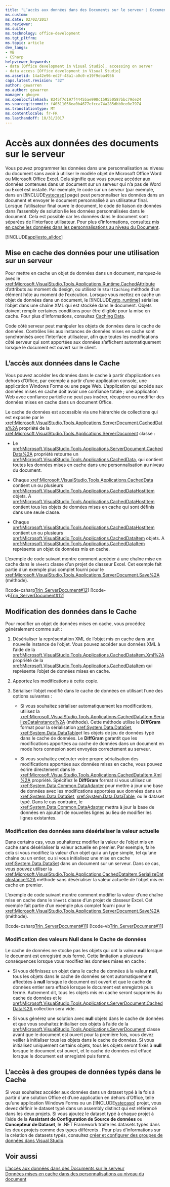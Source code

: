 ```yaml
---
title: "L’accès aux données dans des Documents sur le serveur | Documents Microsoft"
ms.custom: 
ms.date: 02/02/2017
ms.reviewer: 
ms.suite: 
ms.technology: office-development
ms.tgt_pltfrm: 
ms.topic: article
dev_langs:
- VB
- CSharp
helpviewer_keywords:
- data [Office development in Visual Studio], accessing on server
- data access [Office development in Visual Studio]
ms.assetid: 14a42e96-ed2f-48a1-a0c0-e19f9eba4956
caps.latest.revision: "32"
author: gewarren
ms.author: gewarren
manager: ghogen
ms.openlocfilehash: 8345f7d197f44455ae990c159550587bbc79de24
ms.sourcegitcommit: f40311056ea0b4677efcca74a285dbb0ce0e7974
ms.translationtype: MT
ms.contentlocale: fr-FR
ms.lasthandoff: 10/31/2017
---
```

# <a name="accessing-data-in-documents-on-the-server"></a>Accès aux données des documents sur le serveur
  Vous pouvez programmer les données dans une personnalisation au niveau du document sans avoir à utiliser le modèle objet de Microsoft Office Word ou Microsoft Office Excel. Cela signifie que vous pouvez accéder aux données contenues dans un document sur un serveur qui n’a pas de Word ou Excel est installé. Par exemple, le code sur un serveur (par exemple, dans un [!INCLUDE[vstecasp](../sharepoint/includes/vstecasp-md.md)] page) peut personnaliser les données dans un document et envoyer le document personnalisé à un utilisateur final. Lorsque l’utilisateur final ouvre le document, le code de liaison de données dans l’assembly de solution lie les données personnalisées dans le document. Cela est possible car les données dans le document sont séparées de l’interface utilisateur. Pour plus d’informations, consultez [mis en cache les données dans les personnalisations au niveau du Document](../vsto/cached-data-in-document-level-customizations.md).  
  
 [!INCLUDE[appliesto_alldoc](../vsto/includes/appliesto-alldoc-md.md)]  
  
## <a name="caching-data-for-use-on-a-server"></a>Mise en cache des données pour une utilisation sur un serveur  
 Pour mettre en cache un objet de données dans un document, marquez-le avec le <xref:Microsoft.VisualStudio.Tools.Applications.Runtime.CachedAttribute> d’attributs au moment du design, ou utilisez le `StartCaching` méthode d’un élément hôte au moment de l’exécution. Lorsque vous mettez en cache un objet de données dans un document, le [!INCLUDE[vsto_runtime](../vsto/includes/vsto-runtime-md.md)] sérialise l’objet dans une chaîne XML qui est stockée dans le document. Objets doivent remplir certaines conditions pour être éligible pour la mise en cache. Pour plus d'informations, consultez [Caching Data](../vsto/caching-data.md).  
  
 Code côté serveur peut manipuler les objets de données dans le cache de données. Contrôles liés aux instances de données mises en cache sont synchronisés avec l’interface utilisateur, afin que toutes les modifications côté serveur qui sont apportées aux données s’affichent automatiquement lorsque le document est ouvert sur le client.  
  
## <a name="accessing-data-in-the-cache"></a>L’accès aux données dans le Cache  
 Vous pouvez accéder les données dans le cache à partir d’applications en dehors d’Office, par exemple à partir d’une application console, une application Windows Forms ou une page Web. L’application qui accède aux données mises en cache doit avoir une confiance totale ; une application Web avec confiance partielle ne peut pas insérer, récupérer ou modifier des données mises en cache dans un document Office.  
  
 Le cache de données est accessible via une hiérarchie de collections qui est exposée par le <xref:Microsoft.VisualStudio.Tools.Applications.ServerDocument.CachedData%2A> propriété de la <xref:Microsoft.VisualStudio.Tools.Applications.ServerDocument> classe :  
  
-   Le <xref:Microsoft.VisualStudio.Tools.Applications.ServerDocument.CachedData%2A> propriété retourne un <xref:Microsoft.VisualStudio.Tools.Applications.CachedData>, qui contient toutes les données mises en cache dans une personnalisation au niveau du document.  
  
-   Chaque <xref:Microsoft.VisualStudio.Tools.Applications.CachedData> contient un ou plusieurs <xref:Microsoft.VisualStudio.Tools.Applications.CachedDataHostItem> objets. A <xref:Microsoft.VisualStudio.Tools.Applications.CachedDataHostItem> contient tous les objets de données mises en cache qui sont définis dans une seule classe.  
  
-   Chaque <xref:Microsoft.VisualStudio.Tools.Applications.CachedDataHostItem> contient un ou plusieurs <xref:Microsoft.VisualStudio.Tools.Applications.CachedDataItem> objets. A <xref:Microsoft.VisualStudio.Tools.Applications.CachedDataItem> représente un objet de données mis en cache.  
  
 L’exemple de code suivant montre comment accéder à une chaîne mise en cache dans le `Sheet1` classe d’un projet de classeur Excel. Cet exemple fait partie d’un exemple plus complet fourni pour le <xref:Microsoft.VisualStudio.Tools.Applications.ServerDocument.Save%2A> (méthode).  
  
 [!code-csharp[Trin_ServerDocument#12](../vsto/codesnippet/CSharp/Trin_ServerDocument/Form1.cs#12)]
 [!code-vb[Trin_ServerDocument#12](../vsto/codesnippet/VisualBasic/Trin_ServerDocument/Form1.vb#12)]  
  
## <a name="modifying-data-in-the-cache"></a>Modification des données dans le Cache  
 Pour modifier un objet de données mises en cache, vous procédez généralement comme suit :  
  
1.  Désérialiser la représentation XML de l’objet mis en cache dans une nouvelle instance de l’objet. Vous pouvez accéder aux données XML à l’aide de la <xref:Microsoft.VisualStudio.Tools.Applications.CachedDataItem.Xml%2A> propriété de la <xref:Microsoft.VisualStudio.Tools.Applications.CachedDataItem> qui représente l’objet de données mises en cache.  
  
2.  Apportez les modifications à cette copie.  
  
3.  Sérialiser l’objet modifié dans le cache de données en utilisant l’une des options suivantes :  
  
    -   Si vous souhaitez sérialiser automatiquement les modifications, utilisez la <xref:Microsoft.VisualStudio.Tools.Applications.CachedDataItem.SerializeDataInstance%2A> (méthode). Cette méthode utilise le **DiffGram** format pour la sérialisation <xref:System.Data.DataSet>, <xref:System.Data.DataTable>et les objets de jeu de données typé dans le cache de données. Le **DiffGram** garantit que les modifications apportées au cache de données dans un document en mode hors connexion sont envoyées correctement au serveur.  
  
    -   Si vous souhaitez exécuter votre propre sérialisation des modifications apportées aux données mises en cache, vous pouvez écrire directement dans le <xref:Microsoft.VisualStudio.Tools.Applications.CachedDataItem.Xml%2A> propriété. Spécifiez le **DiffGram** format si vous utilisez un <xref:System.Data.Common.DataAdapter> pour mettre à jour une base de données avec les modifications apportées aux données dans un <xref:System.Data.DataSet>, <xref:System.Data.DataTable>, ou le dataset typé. Dans le cas contraire, le <xref:System.Data.Common.DataAdapter> mettra à jour la base de données en ajoutant de nouvelles lignes au lieu de modifier les lignes existantes.  
  
### <a name="modifying-data-without-deserializing-the-current-value"></a>Modification des données sans désérialiser la valeur actuelle  
 Dans certains cas, vous souhaiterez modifier la valeur de l’objet mis en cache sans désérialiser la valeur actuelle en premier. Par exemple, faire cela si vous modifiez la valeur d’un objet qui a un type simple, tel qu’une chaîne ou un entier, ou si vous initialisez une mise en cache <xref:System.Data.DataSet> dans un document sur un serveur. Dans ce cas, vous pouvez utiliser la <xref:Microsoft.VisualStudio.Tools.Applications.CachedDataItem.SerializeDataInstance%2A> méthode sans désérialiser la valeur actuelle de l’objet mis en cache en premier.  
  
 L’exemple de code suivant montre comment modifier la valeur d’une chaîne mise en cache dans le `Sheet1` classe d’un projet de classeur Excel. Cet exemple fait partie d’un exemple plus complet fourni pour le <xref:Microsoft.VisualStudio.Tools.Applications.ServerDocument.Save%2A> (méthode).  
  
 [!code-csharp[Trin_ServerDocument#11](../vsto/codesnippet/CSharp/Trin_ServerDocument/Form1.cs#11)]
 [!code-vb[Trin_ServerDocument#11](../vsto/codesnippet/VisualBasic/Trin_ServerDocument/Form1.vb#11)]  
  
### <a name="modifying-null-values-in-the-data-cache"></a>Modification des valeurs Null dans le Cache de données  
 Le cache de données ne stocke pas les objets qui ont la valeur **null** lorsque le document est enregistré puis fermé. Cette limitation a plusieurs conséquences lorsque vous modifiez les données mises en cache :  
  
-   Si vous définissez un objet dans le cache de données à la valeur **null**, tous les objets dans le cache de données seront automatiquement affectées à **null** lorsque le document est ouvert et que le cache de données entier sera effacé lorsque le document est enregistré puis fermé. Autrement dit, tous les objets mis en cache seront supprimés du cache de données et le <xref:Microsoft.VisualStudio.Tools.Applications.ServerDocument.CachedData%2A> collection sera vide.  
  
-   Si vous générez une solution avec **null** objets dans le cache de données et que vous souhaitez initialiser ces objets à l’aide de la <xref:Microsoft.VisualStudio.Tools.Applications.ServerDocument> classe avant que le document est ouvert pour la première fois, vous devez veiller à initialiser tous les objets dans le cache de données. Si vous initialisez uniquement certains objets, tous les objets seront fixés à **null** lorsque le document est ouvert, et le cache de données est effacé lorsque le document est enregistré puis fermé.  
  
## <a name="accessing-typed-datasets-in-the-cache"></a>L’accès à des groupes de données typés dans le Cache  
 Si vous souhaitez accéder aux données dans un dataset typé à la fois à partir d’une solution Office et d’une application en dehors d’Office, telle qu’une application Windows Forms ou un [!INCLUDE[vstecasp](../sharepoint/includes/vstecasp-md.md)] projet, vous devez définir le dataset typé dans un assembly distinct qui est référencé dans les deux projets. Si vous ajoutez le dataset typé à chaque projet à l’aide de la **Assistant de Configuration de Source de données** ou **Concepteur de Dataset**, le .NET Framework traite les datasets typés dans les deux projets comme des types différents . Pour plus d’informations sur la création de datasets typés, consultez [créer et configurer des groupes de données dans Visual Studio](/visualstudio/data-tools/create-and-configure-datasets-in-visual-studio).  
  
## <a name="see-also"></a>Voir aussi  
 [L’accès aux données dans des Documents sur le serveur](../vsto/accessing-data-in-documents-on-the-server.md)   
 [Données mises en cache dans des personnalisations au niveau du document](../vsto/cached-data-in-document-level-customizations.md)  
  
  